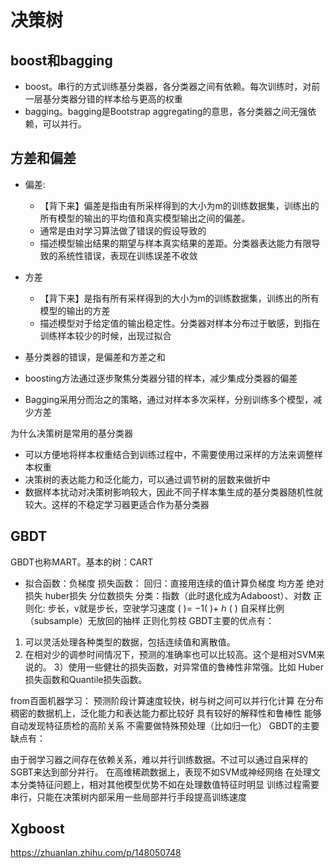 # 决策树

## boost和bagging

* boost。串行的方式训练基分类器，各分类器之间有依赖。每次训练时，对前一层基分类器分错的样本给与更高的权重
* bagging。bagging是Bootstrap aggregating的意思，各分类器之间无强依赖，可以并行。

## 方差和偏差

* 偏差:
    * 【背下来】偏差是指由有所采样得到的大小为m的训练数据集，训练出的所有模型的输出的平均值和真实模型输出之间的偏差。
    * 通常是由对学习算法做了错误的假设导致的
    * 描述模型输出结果的期望与样本真实结果的差距。分类器表达能力有限导致的系统性错误，表现在训练误差不收敛
* 方差
    * 【背下来】是指有所有采样得到的大小为m的训练数据集，训练出的所有模型的输出的方差
    * 描述模型对于给定值的输出稳定性。分类器对样本分布过于敏感，到指在训练样本较少的时候，出现过拟合

* 基分类器的错误，是偏差和方差之和
* boosting方法通过逐步聚焦分类器分错的样本，减少集成分类器的偏差
* Bagging采用分而治之的策略，通过对样本多次采样，分别训练多个模型，减少方差


为什么决策树是常用的基分类器
* 可以方便地将样本权重结合到训练过程中，不需要使用过采样的方法来调整样本权重
* 决策树的表达能力和泛化能力，可以通过调节树的层数来做折中
* 数据样本扰动对决策树影响较大，因此不同子样本集生成的基分类器随机性就较大。这样的不稳定学习器更适合作为基分类器

## GBDT

GBDT也称MART。基本的树：CART
* 拟合函数：负梯度
损失函数：
回归：直接用连续的值计算负梯度
均方差
绝对损失
huber损失
分位数损失
分类：指数（此时退化成为Adaboost）、对数
正则化:
步长，v就是步长，空驶学习速度 ( )= −1( )+ ℎ ( )
自采样比例（subsample）无放回的抽样
正则化剪枝
GBDT主要的优点有：

1) 可以灵活处理各种类型的数据，包括连续值和离散值。
2) 在相对少的调参时间情况下，预测的准确率也可以比较高。这个是相对SVM来说的。
3）使用一些健壮的损失函数，对异常值的鲁棒性非常强。比如 Huber损失函数和Quantile损失函数。

from百面机器学习：
预测阶段计算速度较快，树与树之间可以并行化计算
在分布稠密的数据机上，泛化能力和表达能力都比较好
具有较好的解释性和鲁棒性
能够自动发现特征质检的高阶关系
不需要做特殊预处理（比如归一化）
GBDT的主要缺点有：

由于弱学习器之间存在依赖关系，难以并行训练数据。不过可以通过自采样的SGBT来达到部分并行。
在高维稀疏数据上，表现不如SVM或神经网络
在处理文本分类特征问题上，相对其他模型优势不如在处理数值特征时明显
训练过程需要串行，只能在决策树内部采用一些局部并行手段提高训练速度


## Xgboost

https://zhuanlan.zhihu.com/p/148050748
